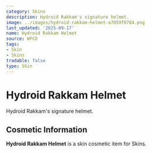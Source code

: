 ```yaml
---
category: Skins
description: Hydroid Rakkam's signature helmet.
image: ../images/hydroid-rakkam-helmet-a7059f0784.png
last_updated: '2025-09-17'
name: Hydroid Rakkam Helmet
source: WFCD
tags:
- Skin
- Skins
tradable: false
type: Skin
---
```


# Hydroid Rakkam Helmet

Hydroid Rakkam's signature helmet.

## Cosmetic Information

**Hydroid Rakkam Helmet** is a skin cosmetic item for Skins.

